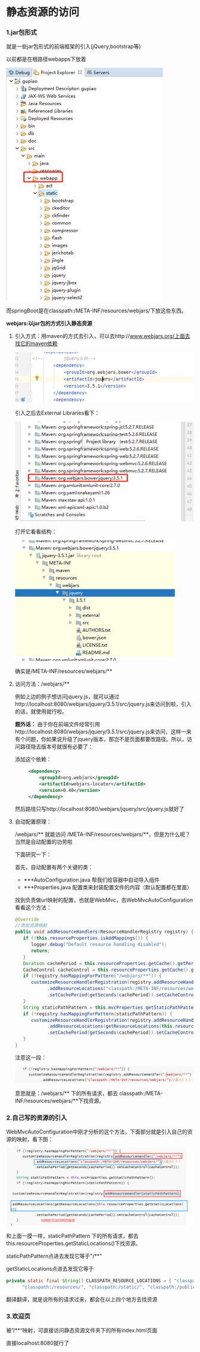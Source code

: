 # 静态资源的访问

### 1.jar包形式

就是一些jar包形式的前端框架的引入(jQuery,bootstrap等)

以前都是在根路径webapps下放着

![image-20200616103902358](assets/image-20200616103902358.png)

而springBoot是在classpath:/META-INF/resources/webjars/下放这些东西。

**webjars:以jar包的方式引入静态资源**



1. 引入方式：用maven的方式去引入，可以去http://www.webjars.org/上面去找它的maven依赖

   ![image-20200616104840252](assets/image-20200616104840252.png)

   引入之后去External Libraries看下：

   ![image-20200616105116056](assets/image-20200616105116056.png)

   打开它看看结构：

   ![image-20200616105643527](assets/image-20200616105643527.png)

   确实是/META-INF/resources/webjars/**

2. 访问方法：/webjars/**

   例如上边的例子想访问jquery.js，就可以通过http://localhost:8080/webjars/jquery/3.5.1/src/jquery.js来访问到啦，引入的话，就使用<script src="webjars/jquery/jquery.js"></script>就行啦。

   **题外话：**
   由于你在前端文件经常引用http://localhost:8080/webjars/jquery/3.5.1/src/jquery.js来访问，这样一来有个问题，你如果说升级了jquery版本，那岂不是页面都要改路径。所以，访问路径隐去版本号就很有必要了：

   添加这个依赖：
   ```xml
        <dependency>
            <groupId>org.webjars</groupId>
            <artifactId>webjars-locator</artifactId>
            <version>0.40</version>
        </dependency>
   ```

   然后路径只写http://localhost:8080/webjars/jquery/src/jquery.js就好了

   

3. 自动配置原理：

   /webjars/** 就能访问 /META-INF/resources/webjars/**，但是为什么呢？当然是自动配置的功劳啦

   下面研究一下：

   首先，自动配置有两个关键的类：

   -  ***AutoConfiguration.java    帮我们给容器中自动导入组件
   -  ***Properties.java                   配置类来封装配置文件的内容（默认配置都在里面）

   找到负责做url映射的配置，也就是WebMvc，去WebMvcAutoConfiguration看看这个方法：

   ```java
   @Override
   //添加资源映射
   public void addResourceHandlers(ResourceHandlerRegistry registry) {
      if (!this.resourceProperties.isAddMappings()) {
         logger.debug("Default resource handling disabled");
         return;
      }
      Duration cachePeriod = this.resourceProperties.getCache().getPeriod();
      CacheControl cacheControl = this.resourceProperties.getCache().getCachecontrol().toHttpCacheControl();
      if (!registry.hasMappingForPattern("/webjars/**")) {
         customizeResourceHandlerRegistration(registry.addResourceHandler("/webjars/**")
               .addResourceLocations("classpath:/META-INF/resources/webjars/")//重点！！！
               .setCachePeriod(getSeconds(cachePeriod)).setCacheControl(cacheControl));
      }
      String staticPathPattern = this.mvcProperties.getStaticPathPattern();
      if (!registry.hasMappingForPattern(staticPathPattern)) {
         customizeResourceHandlerRegistration(registry.addResourceHandler(staticPathPattern)
               .addResourceLocations(getResourceLocations(this.resourceProperties.getStaticLocations()))
               .setCachePeriod(getSeconds(cachePeriod)).setCacheControl(cacheControl));
      }
   }
   ```


   注意这一段：

   ![image-20200616115934258](assets/image-20200616115934258.png)

   意思就是：/webjars/** 下的所有请求，都去 classpath:/META-INF/resources/webjars/**下找资源。

### 2.自己写的资源的引入

WebMvcAutoConfiguration中刚才分析的这个方法，下面部分就是引入自己的资源的映射，看下图：

![image-20200616144126718](assets/image-20200616144126718.png)

和上面一摸一样，staticPathPattern 下的所有请求，都去this.resourceProperties.getStaticLocations()下找资源。

staticPathPattern点进去发现它等于"/**"

getStaticLocations点进去发现它等于

```java
private static final String[] CLASSPATH_RESOURCE_LOCATIONS = { "classpath:/META-INF/resources/",
      "classpath:/resources/", "classpath:/static/", "classpath:/public/" };
```

翻译翻译，就是说所有的请求过来，都会在以上四个地方去找资源

### 3.欢迎页

被”/**“映射，可直接访问静态资源文件夹下的所有index.html页面

直接localhost:8080就行了

